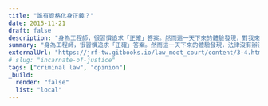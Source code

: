 ```yaml
---
title: "誰有資格化身正義？"
date: 2015-11-21
draft: false
description: "身為工程師，很習慣追求「正確」答案。然而這一天下來的體驗發現，對我來說，法律沒有辦法很明確的切出一條線、沒有所謂黑白分明的兩邊。法律比較像光譜，真正的「黑」、「白」在很極端的狀態下才會出現，大部分的情況，必須在各種灰色中找尋自己的黑白。"
summary: "身為工程師，很習慣追求「正確」答案。然而這一天下來的體驗發現，法律沒有辦法很明確的切出一條線、沒有所謂黑白分明的兩邊。法律比較像光譜，真正的「黑」、「白」在很極端的狀態下才會出現，大部分的情況，必須在各種灰色中找尋自己的黑白。"
externalUrl: "https://jrf-tw.gitbooks.io/law_moot_court/content/3-4.html"
# slug: "incarnate-of-justice"
tags: ["criminal law", "opinion"]
_build:
  render: "false"
  list: "local"
---
```

